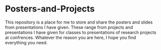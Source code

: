 # Posters-and-Projects
This repository is a place for me to store and share the posters and slides from presentations I have given. These range from projects and presentations I have given for classes 
to presentations of research projects at confrences. Whatever the reason you are here, I hope you find everything you need. 
